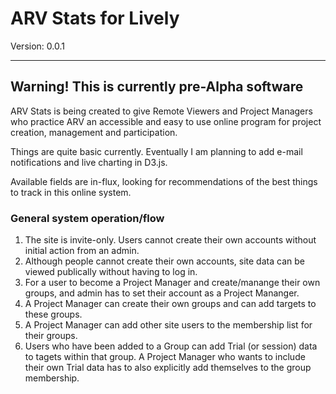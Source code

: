 # ARV Stats for Lively
Version: 0.0.1
<p/>
<hr>

## Warning! This is currently pre-Alpha software

ARV Stats is being created to give Remote Viewers and Project Managers who practice ARV an accessible and easy to use online program for project creation, management and participation.

Things are quite basic currently. Eventually I am planning to add e-mail notifications and live charting in D3.js.

Available fields are in-flux, looking for recommendations of the best things to track in this online system.

### General system operation/flow

<ol>
<li>The site is invite-only. Users cannot create their own accounts without initial action from an admin.</li>
<li>Although people cannot create their own accounts, site data can be viewed publically without having to log in.</li>
<li>For a user to become a Project Manager and create/manange their own groups, and admin has to set their account as a Project Mananger.</li>
<li>A Project Manager can create their own groups and can add targets to these groups.</li>
<li>A Project Manager can add other site users to the membership list for their groups.</li>
<li>Users who have been added to a Group can add Trial (or session) data to tagets within that group. A Project Manager who wants to include their own Trial data has to also explicitly add themselves to the group membership.</li>
</ol>